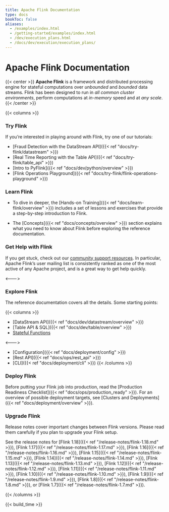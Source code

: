 ```yaml
---
title: Apache Flink Documentation 
type: docs
bookToc: false
aliases:
  - /examples/index.html
  - /getting-started/examples/index.html
  - /dev/execution_plans.html
  - /docs/dev/execution/execution_plans/
---
```

<!--
Licensed to the Apache Software Foundation (ASF) under one
or more contributor license agreements.  See the NOTICE file
distributed with this work for additional information
regarding copyright ownership.  The ASF licenses this file
to you under the Apache License, Version 2.0 (the
"License"); you may not use this file except in compliance
with the License.  You may obtain a copy of the License at

  http://www.apache.org/licenses/LICENSE-2.0

Unless required by applicable law or agreed to in writing,
software distributed under the License is distributed on an
"AS IS" BASIS, WITHOUT WARRANTIES OR CONDITIONS OF ANY
KIND, either express or implied.  See the License for the
specific language governing permissions and limitations
under the License.
-->

# Apache Flink Documentation

{{< center >}}
**Apache Flink** is a framework and distributed processing engine for stateful computations over *unbounded* and *bounded* data streams. Flink has been designed to run in *all common cluster environments*, perform computations at *in-memory* speed and at *any scale*.
{{< /center >}}

{{< columns >}}

### Try Flink

If you’re interested in playing around with Flink, try one of our tutorials:

* [Fraud Detection with the DataStream API]({{< ref "docs/try-flink/datastream" >}})
* [Real Time Reporting with the Table API]({{< ref "docs/try-flink/table_api" >}})
* [Intro to PyFlink]({{< ref "docs/dev/python/overview" >}})
* [Flink Operations Playground]({{< ref "docs/try-flink/flink-operations-playground" >}})

### Learn Flink

* To dive in deeper, the [Hands-on Training]({{< ref "docs/learn-flink/overview" >}}) includes a set of lessons and exercises that provide a step-by-step introduction to Flink.

* The [Concepts]({{< ref "docs/concepts/overview" >}}) section explains what you need to know about Flink before exploring the reference documentation.

### Get Help with Flink

If you get stuck, check out our [community support resources](https://flink.apache.org/community.html). In particular, Apache Flink’s user mailing list is consistently ranked as one of the most active of any Apache project, and is a great way to get help quickly.

<--->

### Explore Flink

The reference documentation covers all the details. Some starting points:

{{< columns >}}
* [DataStream API]({{< ref "docs/dev/datastream/overview" >}})
* [Table API & SQL]({{< ref "docs/dev/table/overview" >}})
* [Stateful Functions](https://nightlies.apache.org/flink/flink-statefun-docs-stable/)

<--->

* [Configuration]({{< ref "docs/deployment/config" >}})
* [Rest API]({{< ref "docs/ops/rest_api" >}})
* [CLI]({{< ref "docs/deployment/cli" >}})
{{< /columns >}}

### Deploy Flink

Before putting your Flink job into production, read the [Production Readiness Checklist]({{< ref "docs/ops/production_ready" >}}).
For an overview of possible deployment targets, see [Clusters and Deployments]({{< ref "docs/deployment/overview" >}}).

### Upgrade Flink

Release notes cover important changes between Flink versions. Please read them carefully if you plan to upgrade your Flink setup.

<!--
For some reason Hugo will only allow linking to the 
release notes if there is a leading '/' and file extension.
-->
See the release notes for
[Flink 1.18]({{< ref "/release-notes/flink-1.18.md" >}}),
[Flink 1.17]({{< ref "/release-notes/flink-1.17.md" >}}),
[Flink 1.16]({{< ref "/release-notes/flink-1.16.md" >}}), 
[Flink 1.15]({{< ref "/release-notes/flink-1.15.md" >}}), 
[Flink 1.14]({{< ref "/release-notes/flink-1.14.md" >}}), 
[Flink 1.13]({{< ref "/release-notes/flink-1.13.md" >}}), 
[Flink 1.12]({{< ref "/release-notes/flink-1.12.md" >}}), 
[Flink 1.11]({{< ref "/release-notes/flink-1.11.md" >}}), 
[Flink 1.10]({{< ref "/release-notes/flink-1.10.md" >}}), 
[Flink 1.9]({{< ref "/release-notes/flink-1.9.md" >}}), 
[Flink 1.8]({{< ref "/release-notes/flink-1.8.md" >}}), or 
[Flink 1.7]({{< ref "/release-notes/flink-1.7.md" >}}).

{{< /columns >}}

{{< build_time >}}
